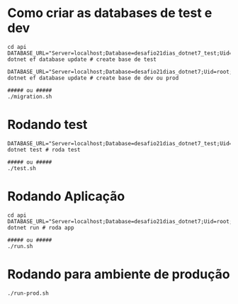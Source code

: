 # Como criar as databases de test e dev
```shell
cd api
DATABASE_URL="Server=localhost;Database=desafio21dias_dotnet7_test;Uid=root;Pwd=root" dotnet ef database update # create base de test

DATABASE_URL="Server=localhost;Database=desafio21dias_dotnet7;Uid=root;Pwd=root" dotnet ef database update # create base de dev ou prod

##### ou #####
./migration.sh
```

# Rodando test
```shell
DATABASE_URL="Server=localhost;Database=desafio21dias_dotnet7_test;Uid=root;Pwd=root" dotnet test # roda test

##### ou #####
./test.sh
```

# Rodando Aplicação
```shell
cd api
DATABASE_URL="Server=localhost;Database=desafio21dias_dotnet7;Uid=root;Pwd=root" dotnet run # roda app

##### ou #####
./run.sh
```

# Rodando para ambiente de produção
```shell
./run-prod.sh
```